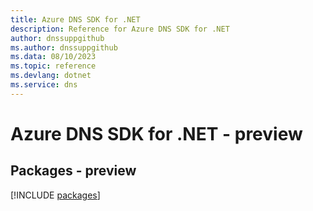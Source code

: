 ```yaml
---
title: Azure DNS SDK for .NET
description: Reference for Azure DNS SDK for .NET
author: dnssuppgithub
ms.author: dnssuppgithub
ms.data: 08/10/2023
ms.topic: reference
ms.devlang: dotnet
ms.service: dns
---
```

# Azure DNS SDK for .NET - preview
## Packages - preview
[!INCLUDE [packages](dns-index.md)]